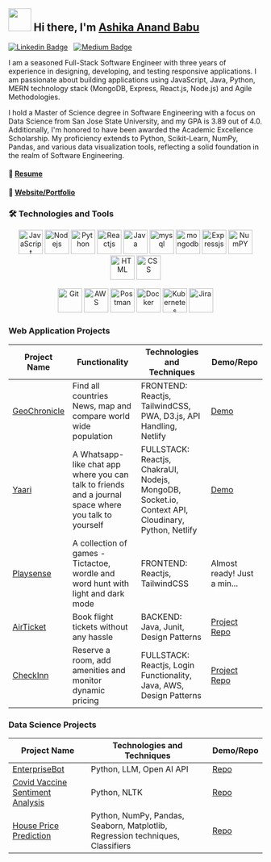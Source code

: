 ## <img src="https://github.com/TheDudeThatCode/TheDudeThatCode/blob/master/Assets/Developer.gif" width="45px"> Hi there, I'm [Ashika Anand Babu](https://ashikaanand12.github.io/profile/)

[![Linkedin Badge](https://img.shields.io/badge/-LinkedIn-0e76a8?style=flat-square&logo=Linkedin&logoColor=white)](https://www.linkedin.com/in/ashikaa/)
&nbsp;
[![Medium Badge](https://img.shields.io/badge/medium-%2312100E.svg?&style=for-square&logo=medium&logoColor=white)](https://medium.com/@ashika.pobbathi)

I am a seasoned Full-Stack Software Engineer with three years of experience in designing, developing, and testing responsive applications. I am passionate about building applications using JavaScript, Java, Python, MERN technology stack (MongoDB, Express, React.js, Node.js) and Agile Methodologies.

I hold a Master of Science degree in Software Engineering with a focus on Data Science from San Jose State University, and my GPA is 3.89 out of 4.0. Additionally, I'm honored to have been awarded the Academic Excellence Scholarship. My proficiency extends to Python, Scikit-Learn, NumPy, Pandas, and various data visualization tools, reflecting a solid foundation in the realm of Software Engineering.

#### 📝 [Resume](https://drive.google.com/file/d/1MW8VQh3T1zIGg_HByA7cKnD5_PybD2ay/view?usp=share_link)
#### 📰 [Website/Portfolio](https://ashikaanand12.github.io/profile/)


###  🛠 Technologies and Tools   

<p align="center">
      <img src="https://www.vectorlogo.zone/logos/javascript/javascript-icon.svg" alt="JavaScript" width="48" height="48"/>
      <img src="https://www.vectorlogo.zone/logos/nodejs/nodejs-icon.svg" alt="Nodejs" width="48" height="48"/>
      <img src="https://www.vectorlogo.zone/logos/python/python-icon.svg" alt="Python" width="48" height="48"/>
       <img src="https://www.vectorlogo.zone/logos/reactjs/reactjs-icon.svg" alt="Reactjs" width="48" height="48"/>
      <img src="https://www.vectorlogo.zone/logos/java/java-icon.svg" alt="Java" width="48" height="48"/>
      <img src="https://www.vectorlogo.zone/logos/mysql/mysql-icon.svg" alt="mysql" width="48" height="48"/>
      <img src="https://www.vectorlogo.zone/logos/mongodb/mongodb-icon.svg" alt="mongodb" width="48" height="48"/>
      <img src="https://www.vectorlogo.zone/logos/expressjs/expressjs-icon.svg" alt="Expressjs" width="48" height="48"/>
      <img src="https://www.vectorlogo.zone/logos/numpy/numpy-icon.svg" alt="NumPY" width="48" height="48"/>
      <img src="https://www.vectorlogo.zone/logos/w3_html5/w3_html5-icon.svg" alt="HTML" width="48" height="48"/>
      <img src="https://www.vectorlogo.zone/logos/w3_css/w3_css-icon.svg" alt="CSS" width="48" height="48"/>
</p>    
<p align="center">
      <img src="https://www.vectorlogo.zone/logos/git-scm/git-scm-icon.svg" alt="Git" width="48" height="48"/>
      <img src="https://www.vectorlogo.zone/logos/amazon_aws/amazon_aws-icon.svg" alt="AWS" width="48" height="48"/>
      <img src="https://www.vectorlogo.zone/logos/getpostman/getpostman-icon.svg" alt="Postman" width="48" height="48"/>
      <img src="https://www.vectorlogo.zone/logos/docker/docker-icon.svg" alt="Docker" width="48" height="48"/>
      <img src="https://www.vectorlogo.zone/logos/kubernetes/kubernetes-icon.svg" alt="Kubernetes" width="48" height="48"/>
      <img src="https://www.vectorlogo.zone/logos/atlassian_jira/atlassian_jira-icon.svg" alt="Jira" width="48" height="48"/>
</p>

<!-- ### <img src="https://github.com/TheDudeThatCode/TheDudeThatCode/blob/master/Assets/Developer.gif" width="45px"> My GitHub Stats
<p>
  <img height="180em" src="https://github-readme-stats.vercel.app/api?username=AshikaAnand12&show_icons=true&hide_border=true&&count_private=true&include_all_commits=true" />
  <img height="180em" src="https://github-readme-stats.vercel.app/api/top-langs/?username=AshikaAnand12&show_icons=true&hide_border=true&layout=compact&langs_count=8"/> 
</p> -->

### Web Application Projects
| Project Name   | Functionality                          |Technologies and Techniques             | Demo/Repo                   |
|----------------|----------------------------------------|----------------------------------------|-----------------------------|
| [GeoChronicle](https://github.com/AshikaAnand12/GeoChronicle)   | Find all countries News, map and compare world wide population | FRONTEND: Reactjs, TailwindCSS, PWA, D3.js, API Handling, Netlify| [Demo](https://geochronicle.netlify.app) |
| [Yaari](https://github.com/AshikaAnand12/yaari) | A Whatsapp-like chat app where you can talk to friends and a journal space where you talk to yourself | FULLSTACK: Reactjs, ChakraUI, Nodejs, MongoDB, Socket.io, Context API, Cloudinary, Python, Netlify | [Demo](https://yaari.onrender.com/) |
| [Playsense]() | A collection of games - Tictactoe, wordle and word hunt with light and dark mode | FRONTEND: Reactjs, TailwindCSS | Almost ready! Just a min... |
| [AirTicket](https://github.com/AshikaAnand12/Flight-booking-project)   | Book flight tickets without any hassle |BACKEND: Java, Junit, Design Patterns| [Project Repo](https://github.com/AshikaAnand12/Flight-booking-project) |
| [CheckInn](https://github.com/AshikaAnand12/Booking.hotel)   | Reserve a room, add amenities and monitor dynamic pricing | FULLSTACK: Reactjs, Login Functionality, Java, AWS, Design Patterns | [Project Repo](https://github.com/AshikaAnand12/Booking.hotel) |



### Data Science Projects
| Project Name   | Technologies and Techniques                           | Demo/Repo                   |
|----------------|----------------------------------------|-----------------------------|
| [EnterpriseBot]() | Python, LLM, Open AI API | [Repo](https://github.com/ramyamahesh1126/chatbot)
| [Covid Vaccine Sentiment Analysis](https://github.com/vishnuvryeruva/Covid-Vaccine-Sentiment-Prediction) | Python, NLTK | [Repo](https://github.com/vishnuvryeruva/Covid-Vaccine-Sentiment-Prediction)
| [House Price Prediction](https://github.com/AshikaAnand12/House-Listing-Price-Prediction/) | Python, NumPy, Pandas, Seaborn, Matplotlib, Regression techniques, Classifiers | [Repo](https://github.com/AshikaAnand12/House-Listing-Price-Prediction/) |

<!--
| [Spam Filtering](https://github.com/AshikaAnand12/Spam-Filtering) | Python, NumPy, TF-IDF | [Repo](https://github.com/AshikaAnand12/Spam-Filtering)
| [Credit Card Fraud Detector](https://github.com/AshikaAnand12/CreditCardFraudDetector) | Python, PCA, AutoEncoder | [Repo](https://github.com/AshikaAnand12/CreditCardFraudDetector) |
| [Amazon Reviews Sentiment Analysis](https://github.com/AshikaAnand12/Amazon-reviews-Sentiment-analysis) | Python, BERT Model, Sequential LSTM, NLTK | [Repo](https://github.com/AshikaAnand12/Amazon-reviews-Sentiment-analysis) |
-->
